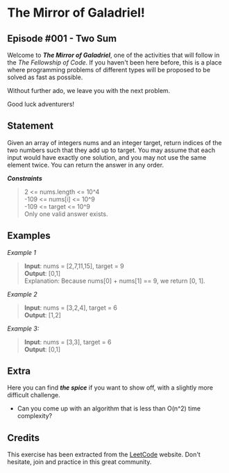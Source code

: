 # The Mirror of Galadriel!
## Episode #001 - Two Sum

Welcome to ***The Mirror of Galadriel***, one of the activities that will follow in the *The Fellowship of Code*. If you haven't been here before, this is a place where programming problems of different types will be proposed to be solved as fast as possible.

Without further ado, we leave you with the next problem. 

Good luck adventurers!

## Statement

Given an array of integers nums and an integer target, return indices of the two numbers such that they add up to target. 
You may assume that each input would have exactly one solution, and you may not use the same element twice.
You can return the answer in any order.

***Constraints***
> 2 <= nums.length <= 10^4
> </br> -109 <= nums[i] <= 10^9
> </br> -109 <= target <= 10^9
> </br> Only one valid answer exists.

## Examples

*Example 1*
> **Input**: nums = [2,7,11,15], target = 9
> </br> **Output**: [0,1]
> </br> Explanation: Because nums[0] + nums[1] == 9, we return [0, 1].

*Example 2*
> **Input**: nums = [3,2,4], target = 6
> </br> **Output**: [1,2]

*Example 3:*
> **Input**: nums = [3,3], target = 6
> </br> **Output**: [0,1]

## Extra

Here you can find ***the spice*** if you want to show off, with a slightly more difficult challenge.

- Can you come up with an algorithm that is less than O(n^2) time complexity?

## Credits

This exercise has been extracted from the [LeetCode](https://leetcode.com/problems/two-sum) website. Don't hesitate, join and practice in this great community.
